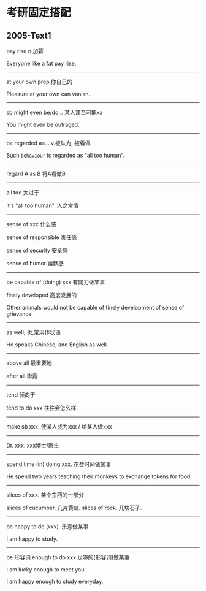 # 考研固定搭配

## 2005-Text1	

pay rise  n.加薪

Everyone like a fat pay rise.

---

at your own  prep.你自己的

Pleasure at your own can vanish.

---

sb might even be/do .. 某人甚至可能xx

You might even be outraged. 

---

be regarded as... v.被认为, 被看做

Such ``behaviour`` is regarded as "all too human".

---

regard A as B 将A看做B

---

all too 太过于

it's "all too human". 人之常情

---

sense of xxx 什么感

sense of responsible 责任感

sense of security 安全感

sense of humor 幽默感

---

be capable of (doing) xxx 有能力做某事

finely developed 高度发展的



Other animals would not be capable of finely development of sense of grievance.

---

as well, 也,常用作状语

He speaks Chinese, and English as well.



---

above all 最重要地

after all 毕竟

---

tend 倾向于

tend to do xxx  往往会怎么样

---

make sb xxx.   使某人成为xxx / 给某人做xxx 

---

Dr. xxx. xxx博士/医生

---

spend time (in) doing xxx. 花费时间做某事

He spend two years teaching their monkeys to exchange tokens for food.

---

slices of xxx. 某个东西的一部分

slices of cucumber. 几片黄瓜. slices of rock. 几块石子.

---

be happy to do (xxx). 乐意做某事

I am happy to study.

---

be 形容词 enough to do xxx 足够的(形容词)做某事

I am lucky enough to meet you.

I am happy enough to study everyday.

